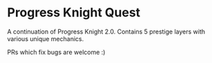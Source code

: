 # Progress Knight Quest

A continuation of Progress Knight 2.0. Contains 5 prestige layers with various unique mechanics.

PRs which fix bugs are welcome :)
